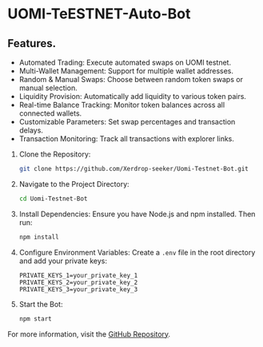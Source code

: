 
# UOMI-TeESTNET-Auto-Bot

## Features.

- Automated Trading: Execute automated swaps on UOMI testnet.
- Multi-Wallet Management: Support for multiple wallet addresses.
- Random & Manual Swaps: Choose between random token swaps or manual selection.
- Liquidity Provision: Automatically add liquidity to various token pairs.
- Real-time Balance Tracking: Monitor token balances across all connected wallets.
- Customizable Parameters: Set swap percentages and transaction delays.
- Transaction Monitoring: Track all transactions with explorer links.



1. Clone the Repository:
   ```bash
   git clone https://github.com/Xerdrop-seeker/Uomi-Testnet-Bot.git
   

2. Navigate to the Project Directory:

   ```bash
   cd Uomi-Testnet-Bot
   ```

3. Install Dependencies:
   Ensure you have Node.js and npm installed. Then run:

   ```bash
   npm install
   ```

4. Configure Environment Variables:
   Create a `.env` file in the root directory and add your private keys:

   ```
   PRIVATE_KEYS_1=your_private_key_1
   PRIVATE_KEYS_2=your_private_key_2
   PRIVATE_KEYS_3=your_private_key_3
   ```

5. Start the Bot:

   ```bash
   npm start
   ```

For more information, visit the [GitHub Repository](https://github.com/Xerdrop-seeker/Uomi-Testnet-Bot).
